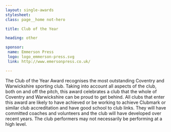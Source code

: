 ```yaml
---
layout: single-awards
stylesheet:
class: page__home not-hero

title: Club of the Year

heading: other

sponsor:
 name: Emmerson Press
 logo: logo_emmerson-press.svg
 link: http://www.emersonpress.co.uk/

---
```


The Club of the Year Award recognises the most outstanding Coventry and Warwickshire sporting club. Taking into account all aspects of the club, both on and off the pitch, this award celebrates a club that the whole of Coventry and Warwickshire can be proud to get behind. All clubs that enter this award are likely to have achieved or be working to achieve Clubmark or similar club accreditation and have good school to club links. They will have committed coaches and volunteers and the club will have developed over recent years. The club performers may not necessarily be performing at a high level.
